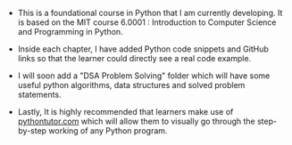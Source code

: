 - This is a foundational course in Python that I am currently developing. It is based on the MIT course 6.0001 : Introduction to Computer Science and Programming in Python. 

- Inside each chapter, I have added Python code snippets and GitHub links so that the learner could directly see a real code example.

- I will soon add a "DSA Problem Solving" folder which will have some useful python algorithms, data structures and solved problem statements.

- Lastly, It is highly recommended that learners make use of [pythontutor.com](https://pythontutor.com/) which will allow them to visually go through the step-by-step working of any Python program.
